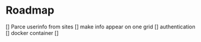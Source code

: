 # Roadmap
 [] Parce userinfo from sites
 [] make info appear on one grid
 [] authentication
 [] docker container
 []
